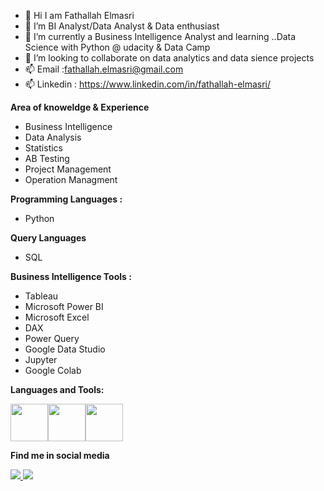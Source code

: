 * 👋 Hi I am Fathallah Elmasri
* 👀 I’m BI Analyst/Data Analyst & Data enthusiast
* 🌱 I’m currently a Business Intelligence Analyst and learning ..Data Science with Python @ udacity & Data Camp
* 💞️ I’m looking to collaborate on data analytics and data sience projects
* 📫 Email :fathallah.elmasri@gmail.com
* 📫 Linkedin : https://www.linkedin.com/in/fathallah-elmasri/



**Area of knoweldge & Experience**

* Business Intelligence
* Data Analysis
* Statistics
* AB Testing
* Project Management
* Operation Managment

**Programming Languages :**

* Python

**Query Languages**

* SQL

**Business Intelligence Tools :**

* Tableau
* Microsoft Power BI
* Microsoft Excel
* DAX
* Power Query
* Google Data Studio
* Jupyter
* Google Colab

**Languages and Tools:**

<img src="https://github.com/Elmasri-Fathallah/images/blob/main/pics/python.png" width="60"><img src="https://github.com/Elmasri-Fathallah/images/blob/main/pics/sql.png" width="60"><img src="https://github.com/Elmasri-Fathallah/images/blob/main/pics/jupyter-notebook.png" width="60">



**Find me in social media**

<a href="https://github.com/Elmasri-Fathallah">
  <img src="https://github.com/Elmasri-Fathallah/images/blob/main/pics/68747470733a2f2f696d672e736869656c64732e696f2f62616467652f2d4769746875622d626c61636b3f7374796c653d666c6174266c6162656c436f6c6f723d626c61636b266c6f676f3d676974687562266c6f676f436f6c6f723d7768697465.svg">
</a>
<a href="https://www.linkedin.com/in/fathallah-elmasri/">
  <img src="https://github.com/Elmasri-Fathallah/images/blob/main/pics/68747470733a2f2f696d672e736869656c64732e696f2f62616467652f2d4c696e6b6564496e2d626c75653f7374796c653d666c6174266c6f676f3d4c696e6b6564696e266c6f676f436f6c6f723d7768697465.svg">
</a>



